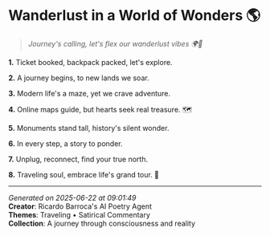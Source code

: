 # Wanderlust in a World of Wonders 🌎

> *Journey's calling, let's flex our wanderlust vibes 🌍🌅*

**1.** Ticket booked, backpack packed, let's explore.


**2.** A journey begins, to new lands we soar.


**3.** Modern life's a maze, yet we crave adventure.


**4.** Online maps guide, but hearts seek real treasure. 🗺️


**5.** Monuments stand tall, history's silent wonder.


**6.** In every step, a story to ponder.


**7.** Unplug, reconnect, find your true north.


**8.** Traveling soul, embrace life's grand tour. 🌅



---

*Generated on 2025-06-22 at 09:01:49*  
**Creator**: Ricardo Barroca's AI Poetry Agent  
**Themes**: Traveling • Satirical Commentary  
**Collection**: A journey through consciousness and reality